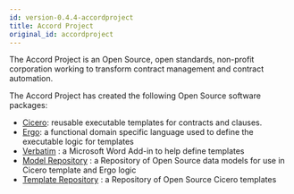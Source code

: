 ```yaml
---
id: version-0.4.4-accordproject
title: Accord Project
original_id: accordproject
---
```


The Accord Project is an Open Source, open standards, non-profit corporation working to transform contract management and contract automation.

The Accord Project has created the following Open Source software packages:
- [Cicero](cicero.md): reusable executable templates for contracts and clauses. 
- [Ergo](ergo.md): a functional domain specific language used to define the executable logic for templates
- [Verbatim](verbatim.md) : a Microsoft Word Add-in to help define templates
- [Model Repository](model-repository.md) : a Repository of Open Source data models for use in Cicero template and Ergo logic
- [Template Repository](template-repository.md) : a Repository of Open Source Cicero templates